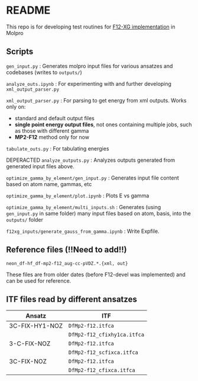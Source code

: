# README

This repo is for developing test routines for [F12-XG implementation](https://github.com/ak-ustutt/molpro/issues/1) in Molpro


## Scripts
`gen_input.py` : Generates molpro input files for various ansatzes and codebases (writes to `outputs/`)

`analyze_outs.ipynb` : For experimenting with and further developing `xml_output_parser.py`

`xml_output_parser.py` : For parsing to get energy from xml outputs. Works only on:
- standard and default output files
- **single point energy output files**, not ones containing multiple jobs, such as those with different gamma
- **MP2-F12** method only for now

`tabulate_outs.py` : For tabulating energies

DEPERACTED `analyze_outputs.py` : Analyzes outputs generated from generated input files above.

`optimize_gamma_by_element/gen_input.py` : Generates input file content based on atom name, gammas, etc

`optimize_gamma_by_element/plot.ipynb` : Plots E vs gamma

`optimize_gamma_by_element/multi_inputs.sh` : Generates (using `gen_input.py` in same folder) many input files based on atom, basis, into the `outputs/` folder

`f12xg_inputs/generate_gauss_from_gamma.ipynb` : Write Expfile.

## Reference files (!!Need to add!!)

`neon_df-hf_df-mp2-f12_aug-cc-pVDZ.*.{xml, out}`

These files are from older dates (before F12-devel was implemented) and can be used for reference.

## ITF files read by different ansatzes
| Ansatz         | ITF                       |
|----------------|---------------------------|
| 3C-FIX-HY1-NOZ | `DfMp2-f12.itfca`           |
|                | `DfMp2-f12_cfixhy1ca.itfca` |
| 3-C-FIX-NOZ    | `DfMp2-f12.itfca`           |
|                | `DfMp2-f12_scfixca.itfca`   |
| 3C-FIX-NOZ     | `DfMp2-f12.itfca`           |
|                | `DfMp2-f12_cfixca.itfca`    |
